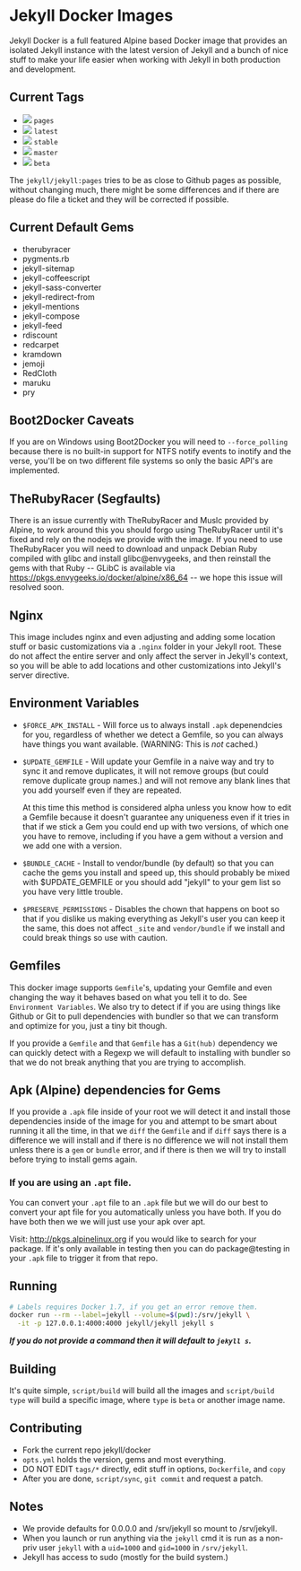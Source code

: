 # Jekyll Docker Images

Jekyll Docker is a full featured Alpine based Docker image that provides an
isolated Jekyll instance with the latest version of Jekyll and a bunch of nice
stuff to make your life easier when working with Jekyll in both production and
development.

## Current Tags

* [![](https://badge.imagelayers.io/jekyll/jekyll:pages.svg)][pages] `pages`
* [![](https://badge.imagelayers.io/jekyll/jekyll:latest.svg)][latest] `latest`
* [![](https://badge.imagelayers.io/jekyll/jekyll:stable.svg)][stable] `stable`
* [![](https://badge.imagelayers.io/jekyll/jekyll:master.svg)][master] `master`
* [![](https://badge.imagelayers.io/jekyll/jekyll:beta.svg)][beta] `beta`

[pages]: https://imagelayers.io?images=jekyll/jekyll:pages
[latest]: https://imagelayers.io?images=jekyll/jekyll:latest
[stable]: https://imagelayers.io?images=jekyll/jekyll:stable
[master]: https://imagelayers.io?images=jekyll/jekyll:master
[beta]: https://imagelayers.io?images=jekyll/jekyll:beta

The `jekyll/jekyll:pages` tries to be as close to Github pages as possible,
without changing much, there might be some differences and if there are please
do file a ticket and they will be corrected if possible.

## Current Default Gems

* therubyracer
* pygments.rb
* jekyll-sitemap
* jekyll-coffeescript
* jekyll-sass-converter
* jekyll-redirect-from
* jekyll-mentions
* jekyll-compose
* jekyll-feed
* rdiscount
* redcarpet
* kramdown
* jemoji
* RedCloth
* maruku
* pry

## Boot2Docker Caveats

If you are on Windows using Boot2Docker you will need to `--force_polling`
because there is no built-in support for NTFS notify events to inotify and the
verse, you'll be on two different file systems so only the basic API's are
implemented.

## TheRubyRacer (Segfaults)

There is an issue currently with TheRubyRacer and Muslc provided by Alpine, to
work around this you should forgo using TheRubyRacer until it's fixed and rely
on the nodejs we provide with the image.  If you need to use TheRubyRacer you
will need to download and unpack Debian Ruby compiled with glibc and install
glibc@envygeeks, and then reinstall the gems with that Ruby -- GLibC is
available via https://pkgs.envygeeks.io/docker/alpine/x86_64 -- we hope this
issue will resolved soon.

## Nginx

This image includes nginx and even adjusting and adding some location stuff or
basic customizations via a `.nginx` folder in your Jekyll root.  These do not
affect the entire server and only affect the server in Jekyll's context, so you
will be able to add locations and other customizations into Jekyll's server
directive.

## Environment Variables

* `$FORCE_APK_INSTALL` - Will force us to always install `.apk` depenendcies
  for you, regardless of whether we detect a Gemfile, so you can always have
  things you want available.  (WARNING: This is *not* cached.)

* `$UPDATE_GEMFILE` - Will update your Gemfile in a naive way and try
  to sync it and remove duplicates, it will not remove groups (but could remove
  duplicate group names.) and will not remove any blank lines that you add
  yourself even if they are repeated.

  At this time this method is considered alpha unless you know how to
  edit a Gemfile because it doesn't guarantee any uniqueness even if it tries
  in that if we stick a Gem you could end up with two versions, of which
  one you have to remove, including if you have a gem without a version
  and we add one with a version.

* `$BUNDLE_CACHE` - Install to vendor/bundle (by default) so that
  you can cache the gems you install and speed up, this should probably be
  mixed with $UPDATE_GEMFILE or you should add "jekyll" to your gem
  list so you have very little trouble.

* `$PRESERVE_PERMISSIONS` - Disables the chown that happens on boot so
   that if you dislike us making everything as Jekyll's user you can keep it
   the same, this does not affect `_site` and `vendor/bundle` if we install
   and could break things so use with caution.

## Gemfiles

This docker image supports `Gemfile`'s, updating your Gemfile and even changing
the way it behaves based on what you tell it to do.  See `Environment
Variables`. We also try to detect if if you are using things like Github or Git
to pull dependencies with bundler so that we can transform and optimize for you,
just a tiny bit though.

If you provide a `Gemfile` and that `Gemfile` has a `Git(hub)` dependency we can
quickly detect with a Regexp we will default to installing with bundler so that
we do not break anything that you are trying to accomplish.

## Apk (Alpine) dependencies for Gems

If you provide a `.apk` file inside of your root we will detect it and install
those dependencies inside of the image for you and attempt to be smart about
running it all the time, in that we `diff` the `Gemfile` and if `diff` says
there is a difference we will install and if there is no difference we will not
install them unless there is a `gem` or `bundle` error, and if there is then we
will try to install before trying to install gems again.

### If you are using an `.apt` file.

You can convert your `.apt` file to an `.apk` file but we will do our best to
convert your apt file for you automatically unless you have both. If you do have
both then we we will just use your apk over apt.

Visit: http://pkgs.alpinelinux.org if you would like to search for your package.
If it's only available in testing then you can do package@testing in your `.apk`
file to trigger it from that repo.

## Running

```sh
# Labels requires Docker 1.7, if you get an error remove them.
docker run --rm --label=jekyll --volume=$(pwd):/srv/jekyll \
  -it -p 127.0.0.1:4000:4000 jekyll/jekyll jekyll s
```

***If you do not provide a command then it will default to `jekyll s`.***

## Building

It's quite simple, `script/build` will build all the images and `script/build
type` will build a specific image, where `type` is `beta` or another image name.

## Contributing

* Fork the current repo jekyll/docker
* `opts.yml` holds the version, gems and most everything.
* DO NOT EDIT `tags/*` directly, edit stuff in options, `Dockerfile`, and `copy`
* After you are done, `script/sync`, `git commit` and request a patch.

## Notes
  * We provide defaults for 0.0.0.0 and /srv/jekyll so mount to /srv/jekyll.
  * When you launch or run anything via the `jekyll` cmd it is run as a non-priv
    user `jekyll` with a `uid=1000` and `gid=1000` in `/srv/jekyll`.
  * Jekyll has access to sudo (mostly for the build system.)
